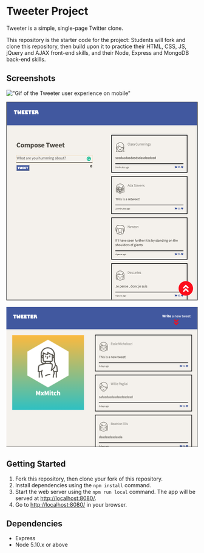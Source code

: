 # Tweeter Project

Tweeter is a simple, single-page Twitter clone.

This repository is the starter code for the project: Students will fork and clone this repository, then build upon it to practice their HTML, CSS, JS, jQuery and AJAX front-end skills, and their Node, Express and MongoDB back-end skills.

## Screenshots
!["Gif of the Tweeter user experience on mobile"](https://github.com/mxmitch/tweeter/blob/master/docs/tweeter_mobile_screen.gif?raw=true)

!["Screenshot of the Tweeter tablet user experience"](https://github.com/mxmitch/tweeter/blob/master/docs/tweeter_tablet_screen.png?raw=true&s=500)

!["Screenshot of the Tweeter desktop user experience"](https://github.com/mxmitch/tweeter/blob/master/docs/tweet_desktop_screen.png?raw=true&s=500)

## Getting Started

1. Fork this repository, then clone your fork of this repository.
2. Install dependencies using the `npm install` command.
3. Start the web server using the `npm run local` command. The app will be served at <http://localhost:8080/>.
4. Go to <http://localhost:8080/> in your browser.

## Dependencies

- Express
- Node 5.10.x or above
